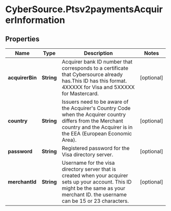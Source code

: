 # CyberSource.Ptsv2paymentsAcquirerInformation

## Properties
Name | Type | Description | Notes
------------ | ------------- | ------------- | -------------
**acquirerBin** | **String** | Acquirer bank ID number that  corresponds to a certificate that Cybersource already has.This ID has this format. 4XXXXX for Visa and 5XXXXX for Mastercard.  | [optional] 
**country** | **String** | Issuers need to be aware of the Acquirer&#39;s Country Code when the Acquirer country differs from the Merchant country and the Acquirer is in the EEA (European Economic Area).  | [optional] 
**password** | **String** | Registered password for the Visa directory server.  | [optional] 
**merchantId** | **String** | Username for the visa directory server that is created when your acquirer sets up your account. This ID might be the same as your merchant ID. the username can be 15 or 23 characters.  | [optional] 


